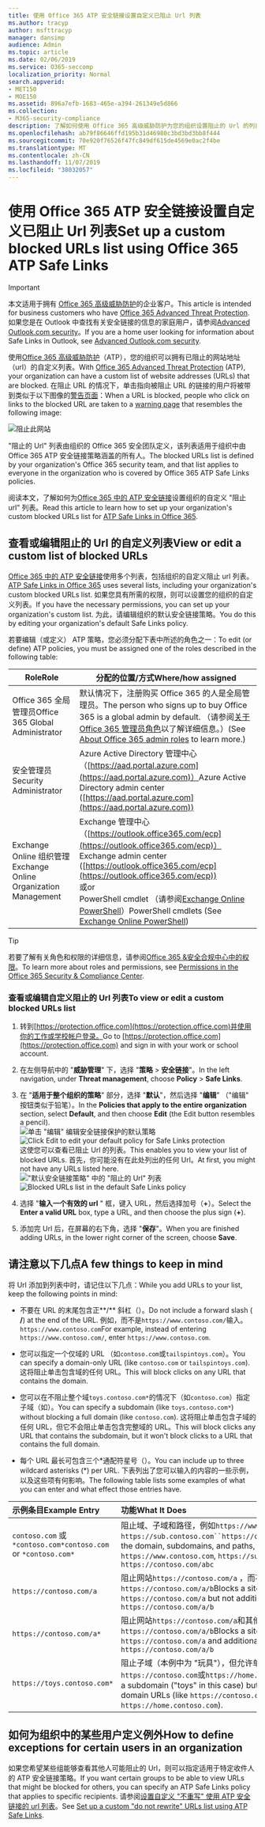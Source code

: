 ```yaml
---
title: 使用 Office 365 ATP 安全链接设置自定义已阻止 Url 列表
ms.author: tracyp
author: msfttracyp
manager: dansimp
audience: Admin
ms.topic: article
ms.date: 02/06/2019
ms.service: O365-seccomp
localization_priority: Normal
search.appverid:
- MET150
- MOE150
ms.assetid: 896a7efb-1683-465e-a394-261349e5d866
ms.collection:
- M365-security-compliance
description: 了解如何使用 Office 365 高级威胁防护为您的组织设置阻止的 Url 的列表。 阻止的 Url 将根据 ATP 安全链接策略应用于电子邮件和 Office 文档。
ms.openlocfilehash: ab79f86646ffd195b31d46980c3bd3bd3bb8f444
ms.sourcegitcommit: 70e920f76526f47fc849df615de4569e0ac2f4be
ms.translationtype: MT
ms.contentlocale: zh-CN
ms.lasthandoff: 11/07/2019
ms.locfileid: "38032057"
---
```

# <a name="set-up-a-custom-blocked-urls-list-using-office-365-atp-safe-links"></a><span data-ttu-id="94abd-104">使用 Office 365 ATP 安全链接设置自定义已阻止 Url 列表</span><span class="sxs-lookup"><span data-stu-id="94abd-104">Set up a custom blocked URLs list using Office 365 ATP Safe Links</span></span>

> [!IMPORTANT]
> <span data-ttu-id="94abd-105">本文适用于拥有 [Office 365 高级威胁防护](office-365-atp.md)的企业客户。</span><span class="sxs-lookup"><span data-stu-id="94abd-105">This article is intended for business customers who have [Office 365 Advanced Threat Protection](office-365-atp.md).</span></span> <span data-ttu-id="94abd-106">如果您是在 Outlook 中查找有关安全链接的信息的家庭用户，请参阅[Advanced Outlook.com security](https://support.office.com/article/advanced-outlook-com-security-for-office-365-subscribers-882d2243-eab9-4545-a58a-b36fee4a46e2)。</span><span class="sxs-lookup"><span data-stu-id="94abd-106">If you are a home user looking for information about Safe Links in Outlook, see [Advanced Outlook.com security](https://support.office.com/article/advanced-outlook-com-security-for-office-365-subscribers-882d2243-eab9-4545-a58a-b36fee4a46e2).</span></span>

<span data-ttu-id="94abd-107">使用[Office 365 高级威胁防护](office-365-atp.md)（ATP），您的组织可以拥有已阻止的网站地址（url）的自定义列表。</span><span class="sxs-lookup"><span data-stu-id="94abd-107">With [Office 365 Advanced Threat Protection](office-365-atp.md) (ATP), your organization can have a custom list of website addresses (URLs) that are blocked.</span></span> <span data-ttu-id="94abd-108">在阻止 URL 的情况下，单击指向被阻止 URL 的链接的用户将被带到类似于以下图像的[警告页面](atp-safe-links-warning-pages.md)：</span><span class="sxs-lookup"><span data-stu-id="94abd-108">When a URL is blocked, people who click on links to the blocked URL are taken to a [warning page](atp-safe-links-warning-pages.md) that resembles the following image:</span></span> 
  
![阻止此网站](../media/6b4bda2d-a1e6-419e-8b10-588e83c3af3f.png)
  
<span data-ttu-id="94abd-110">"阻止的 Url" 列表由组织的 Office 365 安全团队定义，该列表适用于组织中由 Office 365 ATP 安全链接策略涵盖的所有人。</span><span class="sxs-lookup"><span data-stu-id="94abd-110">The blocked URLs list is defined by your organization's Office 365 security team, and that list applies to everyone in the organization who is covered by Office 365 ATP Safe Links policies.</span></span> 
  
<span data-ttu-id="94abd-111">阅读本文，了解如何为[Office 365 中的 ATP 安全链接](atp-safe-links.md)设置组织的自定义 "阻止 url" 列表。</span><span class="sxs-lookup"><span data-stu-id="94abd-111">Read this article to learn how to set up your organization's custom blocked URLs list for [ATP Safe Links in Office 365](atp-safe-links.md).</span></span>
  
## <a name="view-or-edit-a-custom-list-of-blocked-urls"></a><span data-ttu-id="94abd-112">查看或编辑阻止的 Url 的自定义列表</span><span class="sxs-lookup"><span data-stu-id="94abd-112">View or edit a custom list of blocked URLs</span></span>

<span data-ttu-id="94abd-113">[Office 365 中的 ATP 安全链接](atp-safe-links.md)使用多个列表，包括组织的自定义阻止 url 列表。</span><span class="sxs-lookup"><span data-stu-id="94abd-113">[ATP Safe Links in Office 365](atp-safe-links.md) uses several lists, including your organization's custom blocked URLs list.</span></span> <span data-ttu-id="94abd-114">如果您具有所需的权限，则可以设置您的组织的自定义列表。</span><span class="sxs-lookup"><span data-stu-id="94abd-114">If you have the necessary permissions, you can set up your organization's custom list.</span></span> <span data-ttu-id="94abd-115">为此，请编辑组织的默认安全链接策略。</span><span class="sxs-lookup"><span data-stu-id="94abd-115">You do this by editing your organization's default Safe Links policy.</span></span>

<span data-ttu-id="94abd-116">若要编辑（或定义） ATP 策略，您必须分配下表中所述的角色之一：</span><span class="sxs-lookup"><span data-stu-id="94abd-116">To edit (or define) ATP policies, you must be assigned one of the roles described in the following table:</span></span> 

|<span data-ttu-id="94abd-117">Role</span><span class="sxs-lookup"><span data-stu-id="94abd-117">Role</span></span>  |<span data-ttu-id="94abd-118">分配的位置/方式</span><span class="sxs-lookup"><span data-stu-id="94abd-118">Where/how assigned</span></span>  |
|---------|---------|
|<span data-ttu-id="94abd-119">Office 365 全局管理员</span><span class="sxs-lookup"><span data-stu-id="94abd-119">Office 365 Global Administrator</span></span> |<span data-ttu-id="94abd-120">默认情况下，注册购买 Office 365 的人是全局管理员。</span><span class="sxs-lookup"><span data-stu-id="94abd-120">The person who signs up to buy Office 365 is a global admin by default.</span></span> <span data-ttu-id="94abd-121">（请参阅[关于 Office 365 管理员角色](https://docs.microsoft.com/office365/admin/add-users/about-admin-roles)以了解详细信息。）</span><span class="sxs-lookup"><span data-stu-id="94abd-121">(See [About Office 365 admin roles](https://docs.microsoft.com/office365/admin/add-users/about-admin-roles) to learn more.)</span></span>         |
|<span data-ttu-id="94abd-122">安全管理员</span><span class="sxs-lookup"><span data-stu-id="94abd-122">Security Administrator</span></span> |<span data-ttu-id="94abd-123">Azure Active Directory 管理中心（[https://aad.portal.azure.com](https://aad.portal.azure.com)）</span><span class="sxs-lookup"><span data-stu-id="94abd-123">Azure Active Directory admin center ([https://aad.portal.azure.com](https://aad.portal.azure.com))</span></span>|
|<span data-ttu-id="94abd-124">Exchange Online 组织管理</span><span class="sxs-lookup"><span data-stu-id="94abd-124">Exchange Online Organization Management</span></span> |<span data-ttu-id="94abd-125">Exchange 管理中心（[https://outlook.office365.com/ecp](https://outlook.office365.com/ecp)）</span><span class="sxs-lookup"><span data-stu-id="94abd-125">Exchange admin center ([https://outlook.office365.com/ecp](https://outlook.office365.com/ecp))</span></span> <br><span data-ttu-id="94abd-126">或</span><span class="sxs-lookup"><span data-stu-id="94abd-126">or</span></span> <br>  <span data-ttu-id="94abd-127">PowerShell cmdlet （请参阅[Exchange Online PowerShell](https://docs.microsoft.com/powershell/exchange/exchange-online/exchange-online-powershell?view=exchange-ps)）</span><span class="sxs-lookup"><span data-stu-id="94abd-127">PowerShell cmdlets (See [Exchange Online PowerShell](https://docs.microsoft.com/powershell/exchange/exchange-online/exchange-online-powershell?view=exchange-ps))</span></span> |

> [!TIP]
> <span data-ttu-id="94abd-128">若要了解有关角色和权限的详细信息，请参阅[Office 365 &amp;安全合规中心中的权限](permissions-in-the-security-and-compliance-center.md)。</span><span class="sxs-lookup"><span data-stu-id="94abd-128">To learn more about roles and permissions, see [Permissions in the Office 365 Security &amp; Compliance Center](permissions-in-the-security-and-compliance-center.md).</span></span>

### <a name="to-view-or-edit-a-custom-blocked-urls-list"></a><span data-ttu-id="94abd-129">查看或编辑自定义阻止的 Url 列表</span><span class="sxs-lookup"><span data-stu-id="94abd-129">To view or edit a custom blocked URLs list</span></span>
  
1. <span data-ttu-id="94abd-130">转到[https://protection.office.com](https://protection.office.com)并使用你的工作或学校帐户登录。</span><span class="sxs-lookup"><span data-stu-id="94abd-130">Go to [https://protection.office.com](https://protection.office.com) and sign in with your work or school account.</span></span> 
    
2. <span data-ttu-id="94abd-131">在左侧导航中的 "**威胁管理**" 下，选择 "**策略** \> **安全链接**"。</span><span class="sxs-lookup"><span data-stu-id="94abd-131">In the left navigation, under **Threat management**, choose **Policy** \> **Safe Links**.</span></span>
    
3. <span data-ttu-id="94abd-132">在 "**适用于整个组织的策略**" 部分，选择 "**默认**"，然后选择 "**编辑**" （"编辑" 按钮类似于铅笔）。</span><span class="sxs-lookup"><span data-stu-id="94abd-132">In the **Policies that apply to the entire organization** section, select **Default**, and then choose **Edit** (the Edit button resembles a pencil).</span></span><br/><span data-ttu-id="94abd-133">![单击 "编辑" 编辑安全链接保护的默认策略](../media/d08f9615-d947-4033-813a-d310ec2c8cca.png)</span><span class="sxs-lookup"><span data-stu-id="94abd-133">![Click Edit to edit your default policy for Safe Links protection](../media/d08f9615-d947-4033-813a-d310ec2c8cca.png)</span></span><br/><span data-ttu-id="94abd-134">这使您可以查看已阻止 Url 的列表。</span><span class="sxs-lookup"><span data-stu-id="94abd-134">This enables you to view your list of blocked URLs.</span></span> <span data-ttu-id="94abd-135">首先，你可能没有在此处列出的任何 Url。</span><span class="sxs-lookup"><span data-stu-id="94abd-135">At first, you might not have any URLs listed here.</span></span><br/><span data-ttu-id="94abd-136">!["默认安全链接策略" 中的 "阻止的 Url" 列表](../media/575e1449-6191-40ac-b626-030a2fd3fb11.png)</span><span class="sxs-lookup"><span data-stu-id="94abd-136">![Blocked URLs list in the default Safe Links policy](../media/575e1449-6191-40ac-b626-030a2fd3fb11.png)</span></span>
  
4. <span data-ttu-id="94abd-137">选择 "**输入一个有效的 url** " 框，键入 URL，然后选择加号（**+**）。</span><span class="sxs-lookup"><span data-stu-id="94abd-137">Select the **Enter a valid URL** box, type a URL, and then choose the plus sign (**+**).</span></span> 

5. <span data-ttu-id="94abd-138">添加完 Url 后，在屏幕的右下角，选择 "**保存**"。</span><span class="sxs-lookup"><span data-stu-id="94abd-138">When you are finished adding URLs, in the lower right corner of the screen, choose **Save**.</span></span>
    
## <a name="a-few-things-to-keep-in-mind"></a><span data-ttu-id="94abd-139">请注意以下几点</span><span class="sxs-lookup"><span data-stu-id="94abd-139">A few things to keep in mind</span></span>

<span data-ttu-id="94abd-140">将 Url 添加到列表中时，请记住以下几点：</span><span class="sxs-lookup"><span data-stu-id="94abd-140">While you add URLs to your list, keep the following points in mind:</span></span> 

- <span data-ttu-id="94abd-141">不要在 URL 的末尾包含正**/** 斜杠（）。</span><span class="sxs-lookup"><span data-stu-id="94abd-141">Do not include a forward slash ( **/**) at the end of the URL.</span></span> <span data-ttu-id="94abd-142">例如，而不是`https://www.contoso.com/`输入。 `https://www.contoso.com`</span><span class="sxs-lookup"><span data-stu-id="94abd-142">For example, instead of entering `https://www.contoso.com/`, enter `https://www.contoso.com`.</span></span>
    
- <span data-ttu-id="94abd-143">您可以指定一个仅域的 URL （如`contoso.com`或`tailspintoys.com`）。</span><span class="sxs-lookup"><span data-stu-id="94abd-143">You can specify a domain-only URL (like `contoso.com` or `tailspintoys.com`).</span></span> <span data-ttu-id="94abd-144">这将阻止单击包含域的任何 URL。</span><span class="sxs-lookup"><span data-stu-id="94abd-144">This will block clicks on any URL that contains the domain.</span></span>

- <span data-ttu-id="94abd-145">您可以在不阻止整个域`toys.contoso.com*`的情况下（如`contoso.com`）指定子域（如）。</span><span class="sxs-lookup"><span data-stu-id="94abd-145">You can specify a subdomain (like `toys.contoso.com*`) without blocking a full domain (like `contoso.com`).</span></span> <span data-ttu-id="94abd-146">这将阻止单击包含子域的任何 URL，但它不会阻止单击包含完整域的 URL。</span><span class="sxs-lookup"><span data-stu-id="94abd-146">This will block clicks any URL that contains the subdomain, but it won't block clicks to a URL that contains the full domain.</span></span>  
    
- <span data-ttu-id="94abd-147">每个 URL 最长可包含三个\*通配符星号（）。</span><span class="sxs-lookup"><span data-stu-id="94abd-147">You can include up to three wildcard asterisks (\*) per URL.</span></span> <span data-ttu-id="94abd-148">下表列出了您可以输入的内容的一些示例，以及这些项有何影响。</span><span class="sxs-lookup"><span data-stu-id="94abd-148">The following table lists some examples of what you can enter and what effect those entries have.</span></span>
    
|<span data-ttu-id="94abd-149">**示例条目**</span><span class="sxs-lookup"><span data-stu-id="94abd-149">**Example Entry**</span></span>|<span data-ttu-id="94abd-150">**功能**</span><span class="sxs-lookup"><span data-stu-id="94abd-150">**What It Does**</span></span>|
|:-----|:-----|
|<span data-ttu-id="94abd-151">`contoso.com` 或 `*contoso.com*`</span><span class="sxs-lookup"><span data-stu-id="94abd-151">`contoso.com` or `*contoso.com*`</span></span>  <br/> |<span data-ttu-id="94abd-152">阻止域、子域和路径，例如`https://www.contoso.com`、和`https://sub.contoso.com``https://contoso.com/abc`</span><span class="sxs-lookup"><span data-stu-id="94abd-152">Blocks the domain, subdomains, and paths, such as `https://www.contoso.com`, `https://sub.contoso.com`, and `https://contoso.com/abc`</span></span>  <br/> |
|`https://contoso.com/a`  <br/> |<span data-ttu-id="94abd-153">阻止网站`https://contoso.com/a` ，而不是其他子路径（如`https://contoso.com/a/b`</span><span class="sxs-lookup"><span data-stu-id="94abd-153">Blocks a site `https://contoso.com/a` but not additional subpaths like `https://contoso.com/a/b`</span></span>  <br/> |
|`https://contoso.com/a*`  <br/> |<span data-ttu-id="94abd-154">阻止网站`https://contoso.com/a`和其他子路径（如`https://contoso.com/a/b`</span><span class="sxs-lookup"><span data-stu-id="94abd-154">Blocks a site `https://contoso.com/a` and additional subpaths like `https://contoso.com/a/b`</span></span>  <br/> |
|`https://toys.contoso.com*`  <br/> |<span data-ttu-id="94abd-155">阻止子域（本例中为 "玩具"），但允许单击其他域 Url （如`https://contoso.com`或`https://home.contoso.com`）。</span><span class="sxs-lookup"><span data-stu-id="94abd-155">Blocks a subdomain ("toys" in this case) but allow clicks to other domain URLs (like `https://contoso.com` or `https://home.contoso.com`).</span></span>  <br/> |
   

## <a name="how-to-define-exceptions-for-certain-users-in-an-organization"></a><span data-ttu-id="94abd-156">如何为组织中的某些用户定义例外</span><span class="sxs-lookup"><span data-stu-id="94abd-156">How to define exceptions for certain users in an organization</span></span>

<span data-ttu-id="94abd-157">如果您希望某些组能够查看其他人可能阻止的 Url，则可以指定适用于特定收件人的 ATP 安全链接策略。</span><span class="sxs-lookup"><span data-stu-id="94abd-157">If you want certain groups to be able to view URLs that might be blocked for others, you can specify an ATP Safe Links policy that applies to specific recipients.</span></span> <span data-ttu-id="94abd-158">请参阅[设置自定义 "不重写" 使用 ATP 安全链接的 url 列表](set-up-a-custom-do-not-rewrite-urls-list-with-atp.md)。</span><span class="sxs-lookup"><span data-stu-id="94abd-158">See [Set up a custom "do not rewrite" URLs list using ATP Safe Links](set-up-a-custom-do-not-rewrite-urls-list-with-atp.md).</span></span>
  

